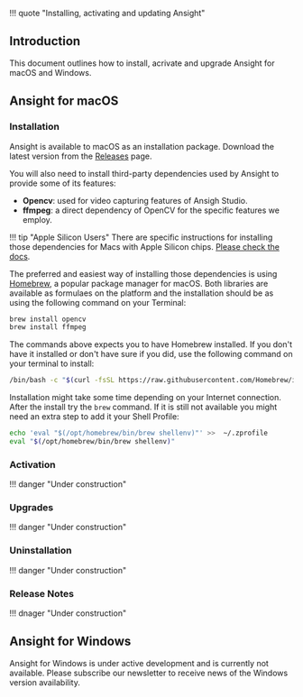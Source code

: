!!! quote "Installing, activating and updating Ansight"

## Introduction

This document outlines how to install, acrivate and upgrade Ansight for macOS and Windows.

## Ansight for macOS

### Installation

Ansight is available to macOS as an installation package. Download the latest version from the [Releases](https://github.com/Ansight/ansight.releases/releases) page.

You will also need to install third-party dependencies used by Ansight to provide some of its features:

* **Opencv**: used for video capturing features of Ansigh Studio.
* **ffmpeg**: a direct dependency of OpenCV for the specific features we employ.

!!! tip "Apple Silicon Users"
    There are specific instructions for installing those dependencies for Macs with Apple Silicon chips. [Please check the docs](macos-apple-silicon.md).

The preferred and easiest way of installing those dependencies is using [Homebrew](https://brew.sh), a popular package manager for macOS. Both libraries are available as formulaes on the platform and the installation should be as using the following command on your Terminal:

```bash
brew install opencv
brew install ffmpeg
```

The commands above expects you to have Homebrew installed. If you don't have it installed or don't have sure if you did, use the following command on your terminal to install:

```bash
/bin/bash -c "$(curl -fsSL https://raw.githubusercontent.com/Homebrew/install/HEAD/install.sh)"
```

Installation might take some time depending on your Internet connection. After the install try the `brew` command. If it is still not available you might need an extra step to add it your Shell Profile:

```bash
echo 'eval "$(/opt/homebrew/bin/brew shellenv)"' >>  ~/.zprofile
eval "$(/opt/homebrew/bin/brew shellenv)"
```

### Activation

!!! danger "Under construction"

### Upgrades

!!! danger "Under construction"

### Uninstallation

!!! danger "Under construction"

### Release Notes

!!! dnager "Under construction"

## Ansight for Windows

Ansight for Windows is under active development and is currently not available. Please subscribe our newsletter to receive news of the Windows version availability.